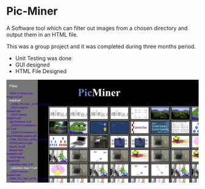 # Pic-Miner
A Software tool which can filter out images from a chosen directory and output them in an HTML file.

This was a group project and it was completed during three months period.

* Unit Testing was done
* GUI designed
* HTML File Designed


![Final Output](trunk/PicMiner/test_repository/test_img/p3.png)

